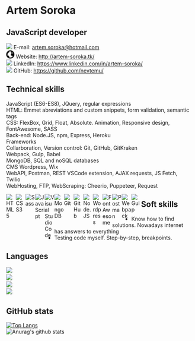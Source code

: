 # Artem Soroka
## JavaScript developer

<img width="22px" src="https://cdn.jsdelivr.net/npm/simple-icons@3.11.0/icons/mail-dot-ru.svg" /> E-mail: artem.soroka@hotmail.com  
<img width="22px" src="https://raw.githubusercontent.com/iconic/open-iconic/master/svg/globe.svg" /> Website: http://artem-soroka.tk/  
<img width="22px" src="https://cdn.jsdelivr.net/npm/simple-icons@v3/icons/linkedin.svg" /> LinkedIn: https://www.linkedin.com/in/artem-soroka/   
<img width="22px" src="https://cdn.jsdelivr.net/npm/simple-icons@3.11.0/icons/github.svg" /> GitHub: https://github.com/nevtemu/  

## Technical skills
JavaScript (ES6-ES8), JQuery, regular expressions  
HTML: Emmet abreviations and custom snippets, form validation, semantic tags  
CSS: FlexBox, Grid, Float, Absolute. Animation, Responsive design, FontAwesome, SASS  
Back-end: Node.JS, npm, Express, Heroku  
Frameworks	  
Collarboration, Version control: Git, GitHub, GitKraken  
Webpack, Gulp, Babel  
MongoDB, SQL and noSQL databases  
CMS Wordpress, Wix  
WebAPI, Postman, REST VSCode extension, AJAX requests, JS Fetch, Twilio  
WebHosting, FTP, WebScraping:	 Cheerio, Puppeteer, Request  
  
    

<img align="left" alt="HTML5" width="26px" src="https://simpleicons.org/icons/html5.svg" />
<img align="left"alt="CSS3" width="26px" src="https://simpleicons.org/icons/css3.svg" />
<img align="left"alt="Sass" width="26px" src="https://simpleicons.org/icons/sass.svg" />
<img align="left"alt="JavaScript" width="26px" src="https://simpleicons.org/icons/javascript.svg" />
<img align="left"alt="Visual Studio Code" width="26px" src="https://simpleicons.org/icons/visualstudiocode.svg" />
<img align="left"alt="MongoDB" width="26px" src="https://simpleicons.org/icons/mongodb.svg"/>
<img align="left"alt="Git" width="26px" src="https://simpleicons.org/icons/git.svg" />
<img align="left"alt="GitHub" width="26px" src="https://simpleicons.org/icons/github.svg" />
<img align="left"alt="Node.JS" width="26px" src="https://simpleicons.org/icons/node-dot-js.svg" />
<img align="left"alt="Wordpress" width="26px" src="https://simpleicons.org/icons/wordpress.svg" />
<img align="left"alt="FontAwesome" width="26px" src="https://simpleicons.org/icons/fontawesome.svg" />
<img align="left"alt="Postman" width="26px" src="https://simpleicons.org/icons/postman.svg" />
<img align="left"alt="Webpack" width="26px" src="https://simpleicons.org/icons/webpack.svg" />
<img align="left"alt="Gulp" width="26px" src="https://simpleicons.org/icons/gulp.svg" />  
  
  
## Soft skills

- Know how to find solutions. Nowadays internet has answers to everything  
- Testing code myself. Step-by-step, breakpoints.

## Languages

![](https://img.shields.io/badge/Ukrainian-Native-blue?style=flat)  
![](https://img.shields.io/badge/Russian-Native-blue?style=flat)  
![](https://img.shields.io/badge/English-Proficient-blue?style=flat)  
![](https://img.shields.io/badge/Arabic-Intermediate-blue?style=flat)  

## GitHub stats

[![Top Langs](https://github-readme-stats.vercel.app/api/top-langs/?username=nevtemu)](https://github.com/anuraghazra/github-readme-stats)  
![Anurag's github stats](https://github-readme-stats.vercel.app/api?username=nevtemu&hide=stars,issues,contribs)

[website]: http://artem-soroka.tk/
[linkedin]: https://www.linkedin.com/in/artem-soroka/
[github]: https://github.com/nevtemu/

